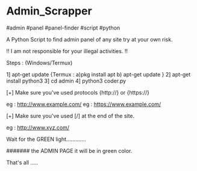 # Admin_Scrapper 
#admin #panel #panel-finder #script #python



A Python Script to find admin panel of any site try at your own risk.

!! I am not responsible for your illegal activities. !!





Steps : (Windows/Termux)

  1] apt-get update    {Termux : a)pkg install apt b) apt-get update }
  2] apt-get install python3 
  3] cd admin
  4] python3 coder.py



[+] Make sure you've used protocols {http://} or {https://}

  eg : http://www.example.com/
  eg : https://www.example.com/


[+] Make sure you've used [/] at the end of the site.
  
  eg : http://www.xyz.com/


Wait for the GREEN light.............

####### the ADMIN PAGE it will be in green color.


That's all .....
